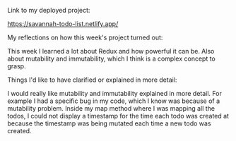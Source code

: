 Link to my deployed project:

https://savannah-todo-list.netlify.app/

My reflections on how this week's project turned out:

This week I learned a lot about Redux and how powerful it can be. Also about mutability and immutability, which
I think is a complex concept to grasp. 

Things I'd like to have clarified or explained in more detail:

I would really like mutability and immutability explained in more detail. For example I had a specific bug in
my code, which I know was because of a mutability problem. Inside my map method where I was mapping all the 
todos, I could not display a timestamp for the time each todo was created at because the timestamp was being
mutated each time a new todo was created. 
